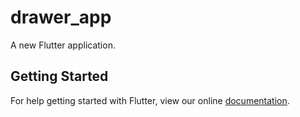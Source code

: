 # drawer_app

A new Flutter application.

## Getting Started

For help getting started with Flutter, view our online
[documentation](https://flutter.io/).
